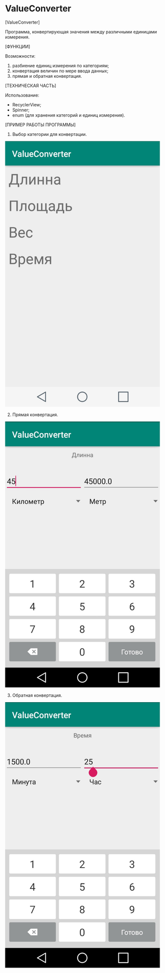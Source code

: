 # ValueConverter

[ValueConverter]

Программа, конвертирующая значения между различными единицами измерения.

[ФУНКЦИИ]

Возможности:

1. разбиение единиц измерения по категориям;
2. конвертация величин по мере ввода данных;
3. прямая и обратная конвертация.

[ТЕХНИЧЕСКАЯ ЧАСТЬ]

Использование:

- RecyclerView;
- Spinner;
- enum (для хранения категорий и единиц измерения).
    
[ПРИМЕР РАБОТЫ ПРОГРАММЫ]

1. Выбор категории для конвертации.

![Image alt](/scr/01_01.jpg)

2. Прямая конвертация.

![Image alt](/scr/01_02.jpg)

3. Обратная конвертация.

![Image alt](/scr/01_03.jpg)
